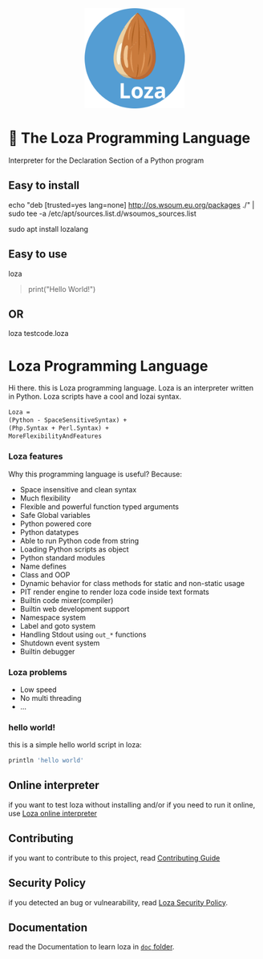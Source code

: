<div align="center">
  <img width="200" src="logo.svg" alt="Loza" />
</div>

# 🌰 The Loza Programming Language
Interpreter for the Declaration Section of a Python program

## Easy to install
echo "deb [trusted=yes lang=none] http://os.wsoum.eu.org/packages ./" | sudo tee -a /etc/apt/sources.list.d/wsoumos_sources.list

sudo apt install lozalang
## Easy to use
loza 

 > print("Hello World!")

## OR
loza testcode.loza


# Loza Programming Language
Hi there. this is Loza programming language. Loza is an interpreter written in Python.
Loza scripts have a cool and lozai syntax.

```
Loza = 
(Python - SpaceSensitiveSyntax) + 
(Php.Syntax + Perl.Syntax) + 
MoreFlexibilityAndFeatures
```

### Loza features
Why this programming language is useful? Because:

- Space insensitive and clean syntax
- Much flexibility
- Flexible and powerful function typed arguments
- Safe Global variables
- Python powered core
- Python datatypes
- Able to run Python code from string
- Loading Python scripts as object
- Python standard modules
- Name defines
- Class and OOP
- Dynamic behavior for class methods for static and non-static usage
- PIT render engine to render loza code inside text formats
- Builtin code mixer(compiler)
- Builtin web development support
- Namespace system
- Label and goto system
- Handling Stdout using `out_*` functions
- Shutdown event system
- Builtin debugger

### Loza problems

- Low speed
- No multi threading
- ...

### hello world!
this is a simple hello world script in loza:

```bash
println 'hello world'
```

## Online interpreter
if you want to test loza without installing and/or if you need to run it online, use [Loza online interpreter](https://github.com/wsoum/loza-online-interpreter)

## Contributing
if you want to contribute to this project, read [Contributing Guide](CONTRIBUTING.md)

## Security Policy
if you detected an bug or vulnearability, read [Loza Security Policy](SECURITY.md).

## Documentation
read the Documentation to learn loza in [`doc` folder](doc).
